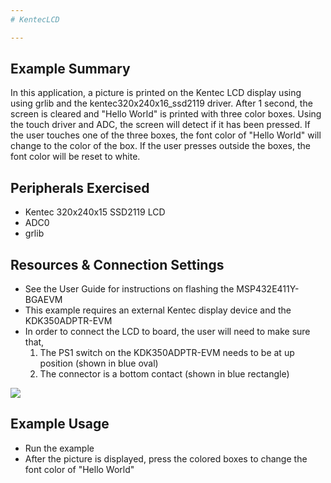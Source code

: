 ```yaml
---
# KentecLCD

---
```


## Example Summary

In this application, a picture is printed on the Kentec LCD display using using grlib and the kentec320x240x16_ssd2119 driver. After 1 second, the screen is cleared and "Hello World" is printed with three color boxes. Using the touch driver and ADC, the screen will detect if it has been pressed. If the user touches one of the three boxes, the font color of "Hello World" will change to the color of the box. If the user presses outside the boxes, the font color will be reset to white.

## Peripherals Exercised

* Kentec 320x240x15 SSD2119 LCD
* ADC0
* grlib

## Resources & Connection Settings

* See the User Guide for instructions on flashing the MSP432E411Y-BGAEVM
* This example requires an external Kentec display device and the KDK350ADPTR-EVM
* In order to connect the LCD to board, the user will need to make sure that,
    1.	The PS1 switch on the KDK350ADPTR-EVM needs to be at up position (shown in blue oval)
    2.	The connector is a bottom contact (shown in blue rectangle)

![](./LCD_connection.jpg)


## Example Usage
* Run the example
* After the picture is displayed, press the colored boxes to change the font color of "Hello World"

